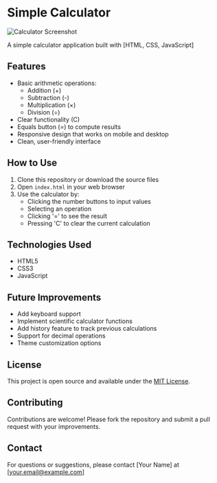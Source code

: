 # Simple Calculator

![Calculator Screenshot](screenshot.png) <!-- Optional: Add a screenshot if available -->

A simple calculator application built with [HTML, CSS, JavaScript] <!-- Specify the technologies used -->

## Features

- Basic arithmetic operations:
  - Addition (+)
  - Subtraction (-)
  - Multiplication (×)
  - Division (÷)
- Clear functionality (C)
- Equals button (=) to compute results
- Responsive design that works on mobile and desktop
- Clean, user-friendly interface

## How to Use

1. Clone this repository or download the source files
2. Open `index.html` in your web browser
3. Use the calculator by:
   - Clicking the number buttons to input values
   - Selecting an operation
   - Clicking '=' to see the result
   - Pressing 'C' to clear the current calculation

## Technologies Used

- HTML5
- CSS3
- JavaScript

## Future Improvements

- Add keyboard support
- Implement scientific calculator functions
- Add history feature to track previous calculations
- Support for decimal operations
- Theme customization options

## License

This project is open source and available under the [MIT License](LICENSE). <!-- Include if you have a license file -->

## Contributing

Contributions are welcome! Please fork the repository and submit a pull request with your improvements.

## Contact

For questions or suggestions, please contact [Your Name] at [your.email@example.com] <!-- Include your contact info -->
